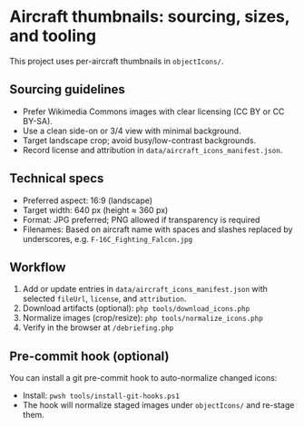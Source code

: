 # Aircraft thumbnails: sourcing, sizes, and tooling

This project uses per-aircraft thumbnails in `objectIcons/`.

## Sourcing guidelines
- Prefer Wikimedia Commons images with clear licensing (CC BY or CC BY-SA).
- Use a clean side-on or 3/4 view with minimal background.
- Target landscape crop; avoid busy/low-contrast backgrounds.
- Record license and attribution in `data/aircraft_icons_manifest.json`.

## Technical specs
- Preferred aspect: 16:9 (landscape)
- Target width: 640 px (height ≈ 360 px)
- Format: JPG preferred; PNG allowed if transparency is required
- Filenames: Based on aircraft name with spaces and slashes replaced by underscores, e.g. `F-16C_Fighting_Falcon.jpg`

## Workflow
1. Add or update entries in `data/aircraft_icons_manifest.json` with selected `fileUrl`, `license`, and `attribution`.
2. Download artifacts (optional): `php tools/download_icons.php`
3. Normalize images (crop/resize): `php tools/normalize_icons.php`
4. Verify in the browser at `/debriefing.php`

## Pre-commit hook (optional)
You can install a git pre-commit hook to auto-normalize changed icons:

- Install: `pwsh tools/install-git-hooks.ps1`
- The hook will normalize staged images under `objectIcons/` and re-stage them.
